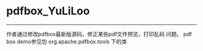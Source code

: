 # pdfbox_YuLiLoo 
****
作者通过修改pdfbox最新版源码，修正某些pdf文件预览，打印乱码
问题。
pdf box demo参见包
org.apache.pdfbox.tools 下的类